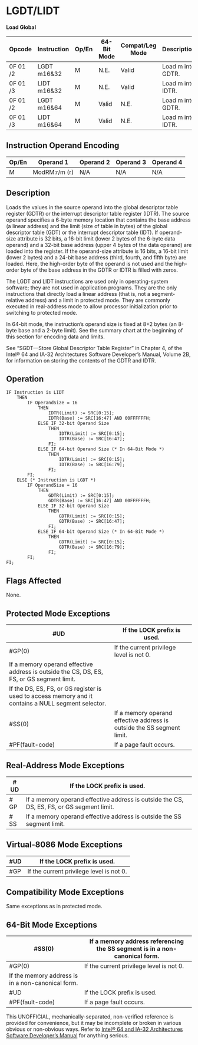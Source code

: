 # LGDT/LIDT

**Load Global**

| Opcode   | Instruction | Op/En | 64-Bit Mode | Compat/Leg Mode | Description       |
| -------- | ----------- | ----- | ----------- | --------------- | ----------------- |
| 0F 01 /2 | LGDT m16&32 | M     | N.E.        | Valid           | Load m into GDTR. |
| 0F 01 /3 | LIDT m16&32 | M     | N.E.        | Valid           | Load m into IDTR. |
| 0F 01 /2 | LGDT m16&64 | M     | Valid       | N.E.            | Load m into GDTR. |
| 0F 01 /3 | LIDT m16&64 | M     | Valid       | N.E.            | Load m into IDTR. |

## Instruction Operand Encoding

| Op/En | Operand 1     | Operand 2 | Operand 3 | Operand 4 |
| ----- | ------------- | --------- | --------- | --------- |
| M     | ModRM:r/m (r) | N/A       | N/A       | N/A       |

## Description

Loads the values in the source operand into the global descriptor table register (GDTR) or the interrupt descriptor table register (IDTR). The source operand specifies a 6-byte memory location that contains the base address (a linear address) and the limit (size of table in bytes) of the global descriptor table (GDT) or the interrupt descriptor table (IDT). If operand-size attribute is 32 bits, a 16-bit limit (lower 2 bytes of the 6-byte data operand) and a 32-bit base address (upper 4 bytes of the data operand) are loaded into the register. If the operand-size attribute is 16 bits, a 16-bit limit (lower 2 bytes) and a 24-bit base address (third, fourth, and fifth byte) are loaded. Here, the high-order byte of the operand is not used and the high-order byte of the base address in the GDTR or IDTR is filled with zeros.

The LGDT and LIDT instructions are used only in operating-system software; they are not used in application programs. They are the only instructions that directly load a linear address (that is, not a segment-relative address) and a limit in protected mode. They are commonly executed in real-address mode to allow processor initialization prior to switching to protected mode.

In 64-bit mode, the instruction’s operand size is fixed at 8+2 bytes (an 8-byte base and a 2-byte limit). See the summary chart at the beginning of this section for encoding data and limits.

See “SGDT—Store Global Descriptor Table Register” in Chapter 4, of the Intel® 64 and IA-32 Architectures Software Developer’s Manual, Volume 2B, for information on storing the contents of the GDTR and IDTR.

## Operation

```
IF Instruction is LIDT
    THEN
        IF OperandSize = 16
            THEN
                IDTR(Limit) := SRC[0:15];
                IDTR(Base) := SRC[16:47] AND 00FFFFFFH;
            ELSE IF 32-bit Operand Size
                THEN
                    IDTR(Limit) := SRC[0:15];
                    IDTR(Base) := SRC[16:47];
                FI;
            ELSE IF 64-bit Operand Size (* In 64-Bit Mode *)
                THEN
                    IDTR(Limit) := SRC[0:15];
                    IDTR(Base) := SRC[16:79];
                FI;
        FI;
    ELSE (* Instruction is LGDT *)
        IF OperandSize = 16
            THEN
                GDTR(Limit) := SRC[0:15];
                GDTR(Base) := SRC[16:47] AND 00FFFFFFH;
            ELSE IF 32-bit Operand Size
                THEN
                    GDTR(Limit) := SRC[0:15];
                    GDTR(Base) := SRC[16:47];
                FI;
            ELSE IF 64-bit Operand Size (* In 64-Bit Mode *)
                THEN
                    GDTR(Limit) := SRC[0:15];
                    GDTR(Base) := SRC[16:79];
                FI;
        FI;
FI;

```

## Flags Affected

None.

## Protected Mode Exceptions

| #​​​UD                                                                                              | If the LOCK prefix is used.                                            |
| --------------------------------------------------------------------------------------------------- | ---------------------------------------------------------------------- |
| \#​​​​GP(0)                                                                                         | If the current privilege level is not 0.                               |
| If a memory operand effective address is outside the CS, DS, ES, FS, or GS segment limit.           |
| If the DS, ES, FS, or GS register is used to access memory and it contains a NULL segment selector. |
| \#​​​​​SS(0)                                                                                        | If a memory operand effective address is outside the SS segment limit. |
| \#​PF(fault-code)                                                                                   | If a page fault occurs.                                                |

## Real-Address Mode Exceptions

| #​​​UD    | If the LOCK prefix is used.                                                               |
| --------- | ----------------------------------------------------------------------------------------- |
| \#​​​​GP  | If a memory operand effective address is outside the CS, DS, ES, FS, or GS segment limit. |
| \#​​​​​SS | If a memory operand effective address is outside the SS segment limit.                    |

## Virtual-8086 Mode Exceptions

| #​​​UD   | If the LOCK prefix is used.              |
| -------- | ---------------------------------------- |
| \#​​​​GP | If the current privilege level is not 0. |

## Compatibility Mode Exceptions

Same exceptions as in protected mode.

## 64-Bit Mode Exceptions

| \#​​​​​SS(0)                                      | If a memory address referencing the SS segment is in a non-canonical form. |
| ------------------------------------------------- | -------------------------------------------------------------------------- |
| \#​​​​GP(0)                                       | If the current privilege level is not 0.                                   |
| If the memory address is in a non-canonical form. |
| #​​​UD                                            | If the LOCK prefix is used.                                                |
| \#​PF(fault-code)                                 | If a page fault occurs.                                                    |

This UNOFFICIAL, mechanically-separated, non-verified reference is provided for convenience, but it may be
incomplete or broken in various obvious or non-obvious
ways. Refer to [Intel® 64 and IA-32 Architectures Software Developer’s Manual](https://software.intel.com/en-us/download/intel-64-and-ia-32-architectures-sdm-combined-volumes-1-2a-2b-2c-2d-3a-3b-3c-3d-and-4) for anything serious.
